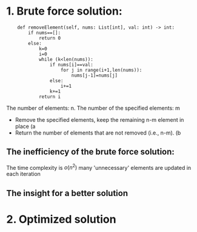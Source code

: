 
#  1. Brute force solution:
```
    def removeElement(self, nums: List[int], val: int) -> int:
        if nums==[]:
            return 0
        else:
            k=0
            i=0
            while (k<len(nums)):
                if nums[i]==val:
                    for j in range(i+1,len(nums)):
                        nums[j-1]=nums[j]
                else:
                    i+=1
                k+=1
            return i
```
The number of elements: n.   The number of the specified elements: m
* Remove the specified elements, keep the remaining n-m element in place   (a
* Return the number of elements that are not removed (i.e., n-m).  (b
## The inefficiency of the brute force solution:  
The time complexity is $o(n^2)$
many 'unnecessary' elements are updated in each iteration

## The insight for a better solution


# 2. Optimized solution

